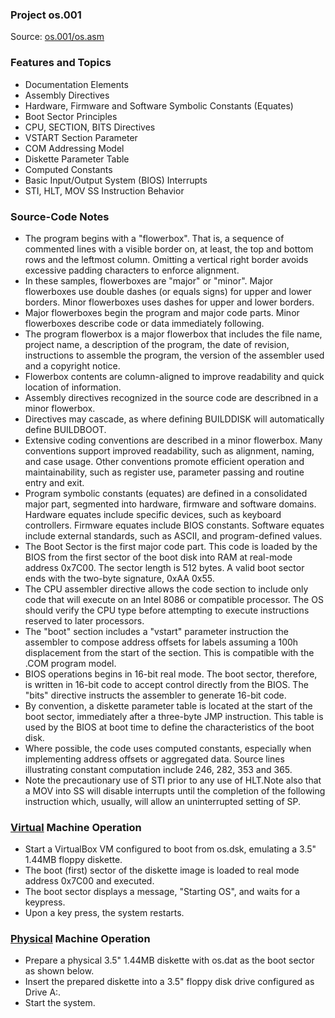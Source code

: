 ### Project os.001
Source: [os.001/os.asm](../os.001/os.asm)
### Features and Topics
- Documentation Elements
- Assembly Directives
- Hardware, Firmware and Software Symbolic Constants (Equates)
- Boot Sector Principles
- CPU, SECTION, BITS Directives
- VSTART Section Parameter
- COM Addressing Model
- Diskette Parameter Table
- Computed Constants
- Basic Input/Output System (BIOS) Interrupts
- STI, HLT, MOV SS Instruction Behavior
### Source-Code Notes
- The program begins with a "flowerbox". That is, a sequence of commented lines with a visible border on, at least, the top and bottom rows and the leftmost column. Omitting a vertical right border avoids excessive padding characters to enforce alignment.
- In these samples, flowerboxes are "major" or "minor". Major flowerboxes use double dashes (or equals signs) for upper and lower borders. Minor flowerboxes uses dashes for upper and lower borders.
- Major flowerboxes begin the program and major code parts. Minor flowerboxes describe code or data immediately following.
- The program flowerbox is a major flowerbox that includes the file name, project name, a description of the program, the date of revision, instructions to assemble the program, the version of the assembler used and a copyright notice.
- Flowerbox contents are column-aligned to improve readability and quick location of information.
- Assembly directives recognized in the source code are describned in a minor flowerbox.
- Directives may cascade, as where defining BUILDDISK will automatically define BUILDBOOT.
- Extensive coding conventions are described in a minor flowerbox. Many conventions support improved readability, such as alignment, naming, and case usage. Other conventions promote efficient operation and maintainability, such as register use, parameter passing and routine entry and exit.
- Program symbolic constants (equates) are defined in a consolidated major part, segmented into hardware, firmware and software domains. Hardware equates include specific devices, such as keyboard controllers. Firmware equates include BIOS constants. Software equates include external standards, such as ASCII, and program-defined values.
- The Boot Sector is the first major code part. This code is loaded by the BIOS from the first sector of the boot disk into RAM at real-mode address 0x7C00. The sector length is 512 bytes. A valid boot sector ends with the two-byte signature, 0xAA 0x55.
- The CPU assembler directive allows the code section to include only code that will execute on an Intel 8086 or compatible processor. The OS should verify the CPU type before attempting to execute instructions reserved to later processors.
- The "boot" section includes a "vstart" parameter instruction the assembler to compose address offsets for labels assuming a 100h displacement from the start of the section. This is compatible with the .COM program model.
- BIOS operations begins in 16-bit real mode. The boot sector, therefore, is written in 16-bit code to accept control directly from the BIOS. The "bits" directive instructs the assembler to generate 16-bit code.
- By convention, a diskette parameter table is located at the start of the boot sector, immediately after a three-byte JMP instruction. This table is used by the BIOS at boot time to define the characteristics of the boot disk.
- Where possible, the code uses computed constants, especially when implementing address offsets or aggregated data. Source lines illustrating constant computation include 246, 282, 353 and 365.
- Note the precautionary use of STI prior to any use of HLT.Note also that a MOV into SS will disable interrupts until the completion of the following instruction which, usually, will allow an uninterrupted setting of SP.
### [Virtual](VIRTUAL.md) Machine Operation
- Start a VirtualBox VM configured to boot from os.dsk, emulating a 3.5" 1.44MB floppy diskette.
- The boot (first) sector of the diskette image is loaded to real mode address 0x7C00 and executed.
- The boot sector displays a message, "Starting OS", and waits for a keypress.
- Upon a key press, the system restarts.
### [Physical](PHYSICAL.md) Machine Operation
- Prepare a physical 3.5" 1.44MB diskette with os.dat as the boot sector as shown below.
- Insert the prepared diskette into a 3.5" floppy disk drive configured as Drive A:.
- Start the system.
